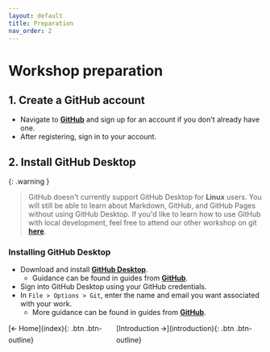 ```yaml
---
layout: default
title: Preparation
nav_order: 2
---
```


# Workshop preparation 

## 1. Create a GitHub account
- Navigate to [**GitHub**](https://github.com) and sign up for an account if you don't already have one. 
- After registering, sign in to your account.


## 2. Install GitHub Desktop

{: .warning }
> GitHub doesn't currently support GitHub Desktop for **Linux** users. You will still be able to learn about Markdown, GitHub, and GitHub Pages without using GitHub Desktop. If you'd like to learn how to use GitHub with local development, feel free to attend our other workshop on git [**here**](https://scds.github.io/dash-webinars/vcgit.html).

### Installing GitHub Desktop
- Download and install [**GitHub Desktop**](https://desktop.github.com/).
  - Guidance can be found in guides from [**GitHub**](https://docs.github.com/en/desktop/installing-and-configuring-github-desktop/installing-and-authenticating-to-github-desktop/setting-up-github-desktop).
- Sign into GitHub Desktop using your GitHub credentials.
- In `File > Options > Git`, enter the name and email you want associated with your work.
  - More guidance can be found in guides from [**GitHub**](https://docs.github.com/en/desktop/installing-and-configuring-github-desktop/configuring-and-customizing-github-desktop/configuring-git-for-github-desktop).


<div style="display: flex;">
<div style="flex-grow: 1;" markdown="1">
[🡨 Home](index){: .btn .btn-outline} 
</div>

<div markdown="1">
[Introduction 🡪](introduction){: .btn .btn-outline}
</div>
</div>